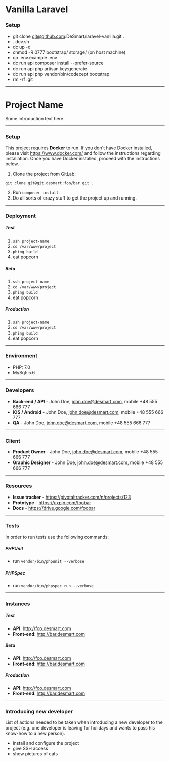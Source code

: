 # Vanilla Laravel

### Setup

- git clone git@github.com:DeSmart/laravel-vanilla.git .
- . dev.sh
- dc up -d
- chmod -R 0777 bootstrap/ storage/ (on host machine)
- cp .env.example .env
- dc run api composer install --prefer-source
- dc run api php artisan key:generate
- dc run api php vendor/bin/codecept bootstrap
- rm -rf .git

---

# Project Name

Some introduction text here.

---

### Setup
This project requires **Docker** to run. If you don't have Docker installed, please visit https://www.docker.com/ and follow the instructions regarding installation. Once you have Docker installed, proceed with the instructions below.

1. Clone the project from GitLab:
```
git clone git@git.desmart:foo/bar.git .
```

2. Run `composer install`.
3. Do all sorts of crazy stuff to get the project up and running.

---

### Deployment

##### Test
1. `ssh project-name`
2. `cd /var/www/project`
3. `phing build`
4. eat popcorn

##### Beta
1. `ssh project-name`
2. `cd /var/www/project`
3. `phing build`
4. eat popcorn

##### Production
1. `ssh project-name`
2. `cd /var/www/project`
3. `phing build`
4. eat popcorn

---

### Environment
- PHP: 7.0
- MySql: 5.6

---

### Developers
- **Back-end / API** - John Doe, john.doe@desmart.com, mobile +48 555 666 777
- **iOS / Android** - John Doe, john.doe@desmart.com, mobile +48 555 666 777
- **QA** - John Doe, john.doe@desmart.com, mobile +48 555 666 777

---

### Client
- **Product Owner** - John Doe, john.doe@desmart.com, mobile +48 555 666 777
- **Graphic Designer** - John Doe, john.doe@desmart.com, mobile +48 555 666 777

---

### Resources
- **Issue tracker** - https://pivotaltracker.com/n/projects/123
- **Prototype** - https://uxpin.com/foobar
- **Docs** - https://drive.google.com/foobar

---

### Tests
In order to run tests use the following commands:

##### PHPUnit
- run `vendor/bin/phpunit --verbose`

##### PHPSpec
- run `vendor/bin/phpspec run --verbose`

---

### Instances

##### Test
- **API**: http://foo.desmart.com
- **Front-end**: http://bar.desmart.com

##### Beta
- **API**: http://foo.desmart.com
- **Front-end**: http://bar.desmart.com

##### Production
- **API**: http://foo.desmart.com
- **Front-end**: http://bar.desmart.com

---

### Introducing new developer

List of actions needed to be taken when introducing a new developer to the project (e.g. one developer is leaving for holidays and wants to pass his know-how to a new person).

- install and configure the project
- give SSH access
- show pictures of cats
